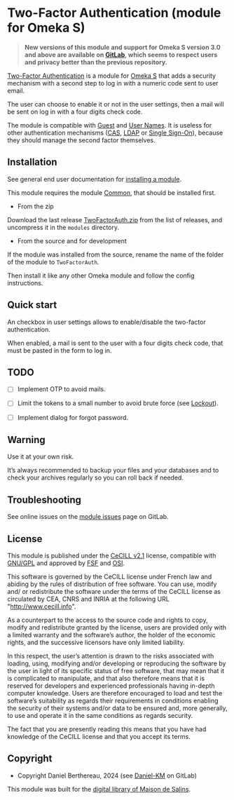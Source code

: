 Two-Factor Authentication (module for Omeka S)
==============================================

> __New versions of this module and support for Omeka S version 3.0 and above
> are available on [GitLab], which seems to respect users and privacy better
> than the previous repository.__

[Two-Factor Authentication] is a module for [Omeka S] that adds a security
mechanism with a second step to log in with a numeric code sent to user email.

The user can choose to enable it or not in the user settings, then a mail will
be sent on log in with a four digits check code.

The module is compatible with [Guest] and [User Names]. It is useless for other
authentication mechanisms ([CAS], [LDAP] or [Single Sign-On]), because they
should manage the second factor themselves.


Installation
------------

See general end user documentation for [installing a module].

This module requires the module [Common], that should be installed first.

* From the zip

Download the last release [TwoFactorAuth.zip] from the list of releases, and
uncompress it in the `modules` directory.

* From the source and for development

If the module was installed from the source, rename the name of the folder of
the module to `TwoFactorAuth`.

Then install it like any other Omeka module and follow the config instructions.


Quick start
-----------

An checkbox in user settings allows to enable/disable the two-factor
authentication.

When enabled, a mail is sent to the user with a four digits check code, that
must be pasted in the form to log in.


TODO
----

- [ ] Implement OTP to avoid mails.
- [ ] Limit the tokens to a small number to avoid brute force (see [Lockout]).
- [ ] Implement dialog for forgot password.


Warning
-------

Use it at your own risk.

It’s always recommended to backup your files and your databases and to check
your archives regularly so you can roll back if needed.


Troubleshooting
---------------

See online issues on the [module issues] page on GitLab.


License
-------

This module is published under the [CeCILL v2.1] license, compatible with
[GNU/GPL] and approved by [FSF] and [OSI].

This software is governed by the CeCILL license under French law and abiding by
the rules of distribution of free software. You can use, modify and/ or
redistribute the software under the terms of the CeCILL license as circulated by
CEA, CNRS and INRIA at the following URL "http://www.cecill.info".

As a counterpart to the access to the source code and rights to copy, modify and
redistribute granted by the license, users are provided only with a limited
warranty and the software’s author, the holder of the economic rights, and the
successive licensors have only limited liability.

In this respect, the user’s attention is drawn to the risks associated with
loading, using, modifying and/or developing or reproducing the software by the
user in light of its specific status of free software, that may mean that it is
complicated to manipulate, and that also therefore means that it is reserved for
developers and experienced professionals having in-depth computer knowledge.
Users are therefore encouraged to load and test the software’s suitability as
regards their requirements in conditions enabling the security of their systems
and/or data to be ensured and, more generally, to use and operate it in the same
conditions as regards security.

The fact that you are presently reading this means that you have had knowledge
of the CeCILL license and that you accept its terms.


Copyright
---------

* Copyright Daniel Berthereau, 2024 (see [Daniel-KM] on GitLab)

This module was built for the [digital library of Maison de Salins].


[Two-Factor Authentication]: https://gitlab.com/Daniel-KM/Omeka-S-module-TwoFactorAuth
[Omeka S]: https://omeka.org/s
[Guest]: https://gitlab.com/Daniel-KM/Omeka-S-module-Guest
[User Names]: https://github.com/ManOnDaMoon/omeka-s-module-UserNames
[CAS]: https://github.com/biblibre/omeka-s-module-CAS
[LDAP]: https://github.com/biblibre/omeka-s-module-Ldap
[Single Sign-On]: https://gitlab.com/Daniel-KM/Omeka-S-module-SingleSignOn
[Lockout]: https://gitlab.com/Daniel-KM/Omeka-S-module-Lockout
[installing a module]: https://omeka.org/s/docs/user-manual/modules
[TwoFactorAuth.zip]: https://github.com/Daniel-KM/Omeka-S-module-TwoFactorAuth/releases
[module issues]: https://gitlab.com/Daniel-KM/Omeka-S-module-TwoFactorAuth/issues
[Common]: https://gitlab.com/Daniel-KM/Omeka-S-module-Common
[CeCILL v2.1]: https://www.cecill.info/licences/Licence_CeCILL_V2.1-en.html
[GNU/GPL]: https://www.gnu.org/licenses/gpl-3.0.html
[FSF]: https://www.fsf.org
[OSI]: http://opensource.org
[digital library of Maison de Salins]: https://collections.maison-salins.fr
[GitLab]: https://gitlab.com/Daniel-KM
[Daniel-KM]: https://gitlab.com/Daniel-KM "Daniel Berthereau"

